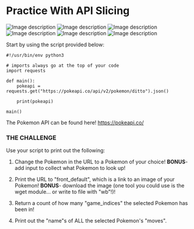 # Practice With API Slicing

![Image description](https://raw.githubusercontent.com/PokeAPI/sprites/master/sprites/pokemon/1.png)
![Image description](https://raw.githubusercontent.com/PokeAPI/sprites/master/sprites/pokemon/4.png)
![Image description](https://raw.githubusercontent.com/PokeAPI/sprites/master/sprites/pokemon/7.png)
![Image description](https://raw.githubusercontent.com/PokeAPI/sprites/master/sprites/pokemon/144.png)
![Image description](https://raw.githubusercontent.com/PokeAPI/sprites/master/sprites/pokemon/145.png)
![Image description](https://raw.githubusercontent.com/PokeAPI/sprites/master/sprites/pokemon/146.png)

Start by using the script provided below:

```
#!/usr/bin/env python3

# imports always go at the top of your code
import requests

def main():
    pokeapi = requests.get("https://pokeapi.co/api/v2/pokemon/ditto").json()

    print(pokeapi)

main()
```

The Pokemon API can be found here! https://pokeapi.co/

### THE CHALLENGE

Use your script to print out the following:

1. Change the Pokemon in the URL to a Pokemon of your choice! **BONUS**- add input to collect what Pokemon to look up!

0. Print the URL to "front_default", which is a link to an image of your Pokemon! **BONUS**- download the image (one tool you could use is the wget module... or write to file with "wb"!)!

0. Return a count of how many "game_indices" the selected Pokemon has been in!

0. Print out the "name"s of ALL the selected Pokemon's "moves".
